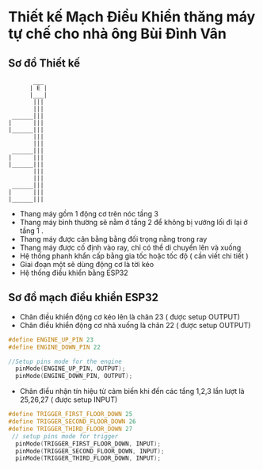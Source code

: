 ﻿# Thiết kế Mạch Điều Khiển thăng máy tự chế cho nhà ông Bùi Đình Vân

 ## Sơ đồ Thiết kế

           ___
          | E |
          |___|
           |||
           |||
     ______|||
    |      ||| 
    |______|||
           |||
           |||
     ______|||
    |      |||
    |______|||
           |||
           |||
     ______|||
    |      |||
    |______|||
 
- Thang máy gồm 1 động cơ trên nóc tầng 3
- Thang máy bình thường sẽ nằm ở tầng 2 để không bị vướng lối đi lại ở tầng 1 .
- Thang máy được cân bằng bằng đối trọng nằng trong ray
- Thang máy được cố định vào ray, chỉ có thể di chuyển lên và xuống
- Hệ thống phanh khẩn cấp bằng gia tốc hoặc tốc độ ( cần viết chi tiết )
- Giai đoạn một sẽ dùng động cơ là tời kéo
- Hệ thống điều khiển bằng ESP32

## Sơ đồ mạch điều khiển ESP32

- Chân điều khiển động cơ kéo lên là chân 23 ( được setup OUTPUT)
- Chân điều khiển động cơ nhả xuống là chân 22 ( được setup OUTPUT)

```C++
#define ENGINE_UP_PIN 23
#define ENGINE_DOWN_PIN 22

//Setup pins mode for the engine
  pinMode(ENGINE_UP_PIN, OUTPUT);
  pinMode(ENGINE_DOWN_PIN, OUTPUT);

```
- Chân điều nhận tín hiệu từ cảm biến khi đến các tầng 1,2,3 lần lượt là 25,26,27 ( được setup INPUT)
  
```C++
#define TRIGGER_FIRST_FLOOR_DOWN 25
#define TRIGGER_SECOND_FLOOR_DOWN 26
#define TRIGGER_THIRD_FLOOR_DOWN 27
 // setup pins mode for trigger
  pinMode(TRIGGER_FIRST_FLOOR_DOWN, INPUT);
  pinMode(TRIGGER_SECOND_FLOOR_DOWN, INPUT);
  pinMode(TRIGGER_THIRD_FLOOR_DOWN, INPUT);
```
